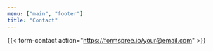 ```yaml
---
menu: ["main", "footer"]
title: "Contact"
---
```


{{< form-contact action="https://formspree.io/your@email.com" >}}
